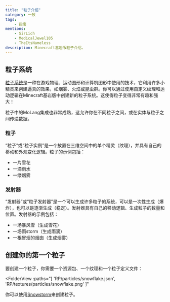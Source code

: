 ```yaml
---
title: "粒子介绍"
category: 一般
tags:
    - 指南
mentions:
    - SirLich
    - MedicalJewel105
    - TheItsNameless
description: Minecraft基岩版粒子介绍。
---
```


## 粒子系统

[粒子系统](https://www.wikiwand.com/en/Particle_system)是一种在游戏物理、运动图形和计算机图形中使用的技术，它利用许多小精灵来创建逼真的效果，如烟雾、火焰或昆虫群。你可以通过使用自定义纹理和运动逻辑在Minecraft基岩版中创建新的粒子系统。这使得粒子变得非常有趣和强大！

粒子中的MoLang集成也非常成熟，这允许你在不同粒子之间，或在实体与粒子之间传递数据。

### 粒子

“粒子”或“粒子实例”是一个放置在三维空间中的单个精灵（纹理），并具有自己的移动和外观变化逻辑。粒子的示例包括：

-   一片雪花
-   一滴雨水
-   一缕烟雾

### 发射器

“发射器”或“粒子发射器”是一个可以生成许多粒子的系统，可以是一次性生成（爆炸），也可以是逐渐生成（稳定）。发射器具有自己的移动逻辑、生成粒子的数量和位置。发射器的示例包括：

-   一场暴风雪（生成雪花）
-   一场雨storm（生成雨滴）
-   一根冒烟的烟囱（生成烟雾）

## 创建你的第一个粒子

要创建一个粒子，你需要一个资源包、一个纹理和一个粒子定义文件：

<FolderView
:paths="[
    'RP/particles/snowflake.json',
    'RP/textures/particles/snowflake.png'
]"
> </FolderView>
 
你可以使用[Snowstorm](https://jannisx11.github.io/snowstorm/)来创建粒子。